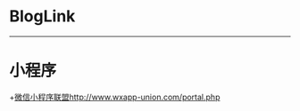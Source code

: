 # BlogLink
***
小程序
===
+[微信小程序联盟](http://www.wxapp-union.com/portal.php)<http://www.wxapp-union.com/portal.php>

